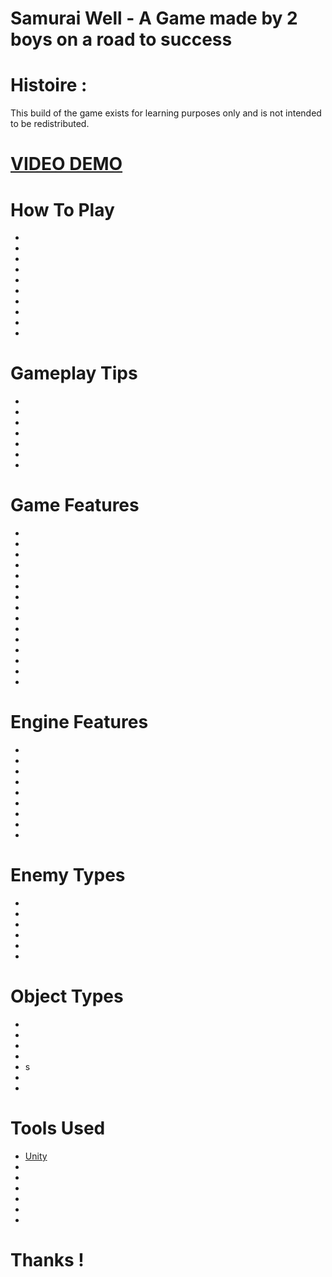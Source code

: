 # Samurai Well - A Game made by 2 boys on a road to success

# Histoire :

This build of the game exists for learning purposes only and is not intended to be redistributed.

# [VIDEO DEMO]()

# How To Play
- 
- 
- 
- 
- 
- 
- 
- 
- 
- 

# Gameplay Tips
- 
- 
- 
- 
- 
- 
- 

# Game Features
- 
- 
- 
- 
- 
- 
- 
- 
- 
- 
- 
- 
- 
- 
- 

# Engine Features
- 
- 
- 
- 
- 
- 
- 
- 
- 

# Enemy Types
- 
- 
- 
- 
- 
- 

# Object Types
- 
- 
- 
- 
- s
- 
- 

# Tools Used
- [Unity](https://unity.com/fr)
- 
- 
- 
- 
- 
- 

# Thanks !
